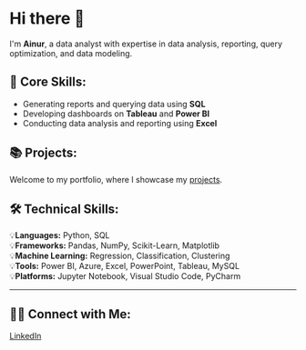 # Hi there 👋  
I'm **Ainur**, a data analyst with expertise in data analysis, reporting, query optimization, and data modeling.

## 📌 Core Skills:
- Generating reports and querying data using **SQL**
- Developing dashboards on **Tableau** and **Power BI**
- Conducting data analysis and reporting using **Excel**




## 📚 Projects:
Welcome to my portfolio, where I showcase my [projects](https://github.com/ainurasyikin/Portfolio-Guide).




## 🛠️ Technical Skills:
💡**Languages:** Python, SQL  
💡**Frameworks:** Pandas, NumPy, Scikit-Learn, Matplotlib   
💡**Machine Learning:** Regression, Classification, Clustering    
💡**Tools:** Power BI, Azure, Excel, PowerPoint, Tableau, MySQL  
💡**Platforms:** Jupyter Notebook, Visual Studio Code, PyCharm  

---

## 👋🏻 Connect with Me:  
[LinkedIn](https://www.linkedin.com/in/ainur-asyikin/)

